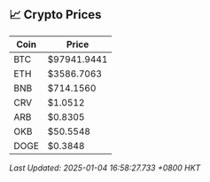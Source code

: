 ## 📈 Crypto Prices

| Coin | Price |
| ---- | ----- |
| BTC | $97941.9441 |
| ETH | $3586.7063 |
| BNB | $714.1560 |
| CRV | $1.0512 |
| ARB | $0.8305 |
| OKB | $50.5548 |
| DOGE | $0.3848 |

_Last Updated: 2025-01-04 16:58:27.733 +0800 HKT_
